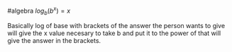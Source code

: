 #algebra 
$log_b{(b^x)}=x$ 

Basically log of base with brackets of the answer the person wants to give will give the x value necesary to take b and put it to the power of that will give the answer in the brackets.
